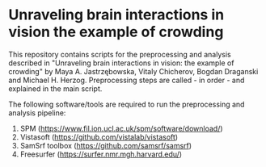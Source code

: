 # Unraveling brain interactions in vision the example of crowding

This repository contains scripts for the preprocessing and analysis described in "Unraveling brain interactions in vision: the example of crowding" by Maya A. Jastrzębowska, Vitaly Chicherov, Bogdan Draganski and Michael H. Herzog.
Preprocessing steps are called - in order - and explained in the main script. 

The following software/tools are required to run the preprocessing and analysis pipeline:
1. SPM (https://www.fil.ion.ucl.ac.uk/spm/software/download/)
2. Vistasoft (https://github.com/vistalab/vistasoft)
3. SamSrf toolbox (https://github.com/samsrf/samsrf)
4. Freesurfer (https://surfer.nmr.mgh.harvard.edu/)
